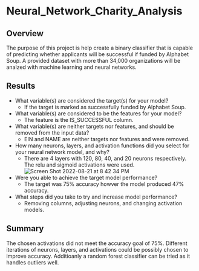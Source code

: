 # Neural_Network_Charity_Analysis
## Overview
The purpose of this project is help create a binary classifier that is capable of predicting whether applicants will be successful if funded by Alphabet Soup. A provided dataset with more than 34,000 organizations will be analzed with machine learning and neural networks.
## Results
- What variable(s) are considered the target(s) for your model?
  - If the target is marked as successfully funded by Alphabet Soup.
- What variable(s) are considered to be the features for your model?
  - The feature is the IS_SUCCESSFUL column.
- What variable(s) are neither targets nor features, and should be removed from the input data?
  - EIN and NAME are neither targets nor features and were removed.
- How many neurons, layers, and activation functions did you select for your neural network model, and why?
  - There are 4 layers with 120, 80, 40, and 20 neurons respectively. The relu and sigmoid activations were used.
![Screen Shot 2022-08-21 at 8 42 34 PM](https://user-images.githubusercontent.com/67160240/185818729-96061bd6-2261-4d0b-b645-1f43759fecb5.png)
- Were you able to achieve the target model performance?
  - The target was 75% accuracy howver the model produced 47% accuracy.
- What steps did you take to try and increase model performance?
  - Removing columns, adjusting neurons, and changing activation models.
## Summary
The chosen activations did not meet the accuracy goal of 75%. Different iterations of neurons, layers, and activations could be possibly chosen to improve accuracy. Additioanly a random forest classifier can be tried as it handles outliers well.
